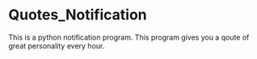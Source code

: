 # Quotes_Notification
This is a python notification program.
This program gives you a qoute of great personality every hour.
